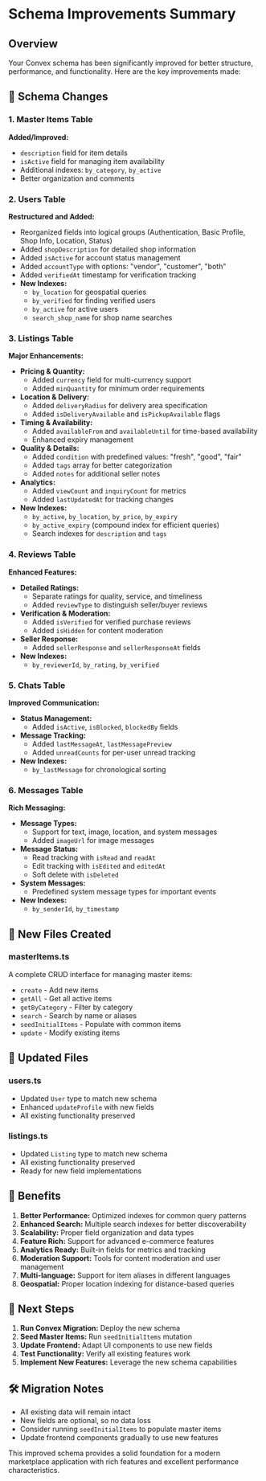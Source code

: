 # Schema Improvements Summary

## Overview
Your Convex schema has been significantly improved for better structure, performance, and functionality. Here are the key improvements made:

## 🔧 Schema Changes

### 1. **Master Items Table**
**Added/Improved:**
- `description` field for item details
- `isActive` field for managing item availability
- Additional indexes: `by_category`, `by_active`
- Better organization and comments

### 2. **Users Table**
**Restructured and Added:**
- Reorganized fields into logical groups (Authentication, Basic Profile, Shop Info, Location, Status)
- Added `shopDescription` for detailed shop information
- Added `isActive` for account status management
- Added `accountType` with options: "vendor", "customer", "both"
- Added `verifiedAt` timestamp for verification tracking
- **New Indexes:**
  - `by_location` for geospatial queries
  - `by_verified` for finding verified users
  - `by_active` for active users
  - `search_shop_name` for shop name searches

### 3. **Listings Table**
**Major Enhancements:**
- **Pricing & Quantity:**
  - Added `currency` field for multi-currency support
  - Added `minQuantity` for minimum order requirements
- **Location & Delivery:**
  - Added `deliveryRadius` for delivery area specification
  - Added `isDeliveryAvailable` and `isPickupAvailable` flags
- **Timing & Availability:**
  - Added `availableFrom` and `availableUntil` for time-based availability
  - Enhanced expiry management
- **Quality & Details:**
  - Added `condition` with predefined values: "fresh", "good", "fair"
  - Added `tags` array for better categorization
  - Added `notes` for additional seller notes
- **Analytics:**
  - Added `viewCount` and `inquiryCount` for metrics
  - Added `lastUpdatedAt` for tracking changes
- **New Indexes:**
  - `by_active`, `by_location`, `by_price`, `by_expiry`
  - `by_active_expiry` (compound index for efficient queries)
  - Search indexes for `description` and `tags`

### 4. **Reviews Table**
**Enhanced Features:**
- **Detailed Ratings:**
  - Separate ratings for quality, service, and timeliness
  - Added `reviewType` to distinguish seller/buyer reviews
- **Verification & Moderation:**
  - Added `isVerified` for verified purchase reviews
  - Added `isHidden` for content moderation
- **Seller Response:**
  - Added `sellerResponse` and `sellerResponseAt` fields
- **New Indexes:**
  - `by_reviewerId`, `by_rating`, `by_verified`

### 5. **Chats Table**
**Improved Communication:**
- **Status Management:**
  - Added `isActive`, `isBlocked`, `blockedBy` fields
- **Message Tracking:**
  - Added `lastMessageAt`, `lastMessagePreview`
  - Added `unreadCounts` for per-user unread tracking
- **New Indexes:**
  - `by_lastMessage` for chronological sorting

### 6. **Messages Table**
**Rich Messaging:**
- **Message Types:**
  - Support for text, image, location, and system messages
  - Added `imageUrl` for image messages
- **Message Status:**
  - Read tracking with `isRead` and `readAt`
  - Edit tracking with `isEdited` and `editedAt`
  - Soft delete with `isDeleted`
- **System Messages:**
  - Predefined system message types for important events
- **New Indexes:**
  - `by_senderId`, `by_timestamp`

## 📁 New Files Created

### masterItems.ts
A complete CRUD interface for managing master items:
- `create` - Add new items
- `getAll` - Get all active items
- `getByCategory` - Filter by category
- `search` - Search by name or aliases
- `seedInitialItems` - Populate with common items
- `update` - Modify existing items

## 🔄 Updated Files

### users.ts
- Updated `User` type to match new schema
- Enhanced `updateProfile` with new fields
- All existing functionality preserved

### listings.ts
- Updated `Listing` type to match new schema
- All existing functionality preserved
- Ready for new field implementations

## 🚀 Benefits

1. **Better Performance:** Optimized indexes for common query patterns
2. **Enhanced Search:** Multiple search indexes for better discoverability
3. **Scalability:** Proper field organization and data types
4. **Feature Rich:** Support for advanced e-commerce features
5. **Analytics Ready:** Built-in fields for metrics and tracking
6. **Moderation Support:** Tools for content moderation and user management
7. **Multi-language:** Support for item aliases in different languages
8. **Geospatial:** Proper location indexing for distance-based queries

## 🔧 Next Steps

1. **Run Convex Migration:** Deploy the new schema
2. **Seed Master Items:** Run `seedInitialItems` mutation
3. **Update Frontend:** Adapt UI components to use new fields
4. **Test Functionality:** Verify all existing features work
5. **Implement New Features:** Leverage the new schema capabilities

## 🛠 Migration Notes

- All existing data will remain intact
- New fields are optional, so no data loss
- Consider running `seedInitialItems` to populate master items
- Update frontend components gradually to use new features

This improved schema provides a solid foundation for a modern marketplace application with rich features and excellent performance characteristics.
